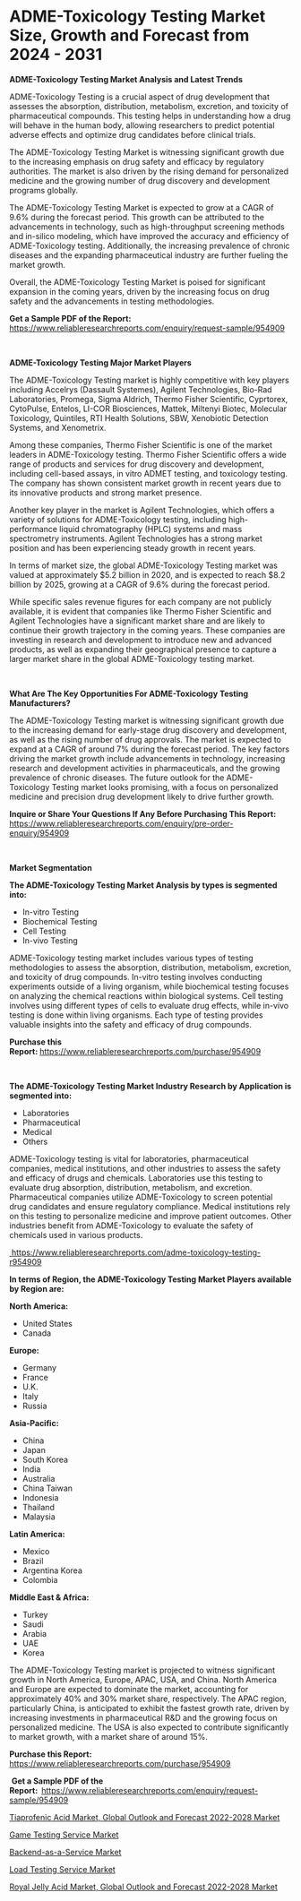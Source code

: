 <p><h1>ADME-Toxicology Testing Market Size, Growth and Forecast from 2024 - 2031</h1></p><p><strong>ADME-Toxicology Testing Market Analysis and Latest Trends</strong></p>
<p><p>ADME-Toxicology Testing is a crucial aspect of drug development that assesses the absorption, distribution, metabolism, excretion, and toxicity of pharmaceutical compounds. This testing helps in understanding how a drug will behave in the human body, allowing researchers to predict potential adverse effects and optimize drug candidates before clinical trials.</p><p>The ADME-Toxicology Testing Market is witnessing significant growth due to the increasing emphasis on drug safety and efficacy by regulatory authorities. The market is also driven by the rising demand for personalized medicine and the growing number of drug discovery and development programs globally.</p><p>The ADME-Toxicology Testing Market is expected to grow at a CAGR of 9.6% during the forecast period. This growth can be attributed to the advancements in technology, such as high-throughput screening methods and in-silico modeling, which have improved the accuracy and efficiency of ADME-Toxicology testing. Additionally, the increasing prevalence of chronic diseases and the expanding pharmaceutical industry are further fueling the market growth.</p><p>Overall, the ADME-Toxicology Testing Market is poised for significant expansion in the coming years, driven by the increasing focus on drug safety and the advancements in testing methodologies.</p></p>
<p><strong>Get a Sample PDF of the Report:&nbsp;</strong> <a href="https://www.reliableresearchreports.com/enquiry/request-sample/954909">https://www.reliableresearchreports.com/enquiry/request-sample/954909</a></p>
<p>&nbsp;</p>
<p><strong>ADME-Toxicology Testing Major Market Players</strong></p>
<p><p>The ADME-Toxicology Testing market is highly competitive with key players including Accelrys (Dassault Systemes), Agilent Technologies, Bio-Rad Laboratories, Promega, Sigma Aldrich, Thermo Fisher Scientific, Cyprtorex, CytoPulse, Entelos, LI-COR Biosciences, Mattek, Miltenyi Biotec, Molecular Toxicology, Quintiles, RTI Health Solutions, SBW, Xenobiotic Detection Systems, and Xenometrix.</p><p>Among these companies, Thermo Fisher Scientific is one of the market leaders in ADME-Toxicology testing. Thermo Fisher Scientific offers a wide range of products and services for drug discovery and development, including cell-based assays, in vitro ADMET testing, and toxicology testing. The company has shown consistent market growth in recent years due to its innovative products and strong market presence.</p><p>Another key player in the market is Agilent Technologies, which offers a variety of solutions for ADME-Toxicology testing, including high-performance liquid chromatography (HPLC) systems and mass spectrometry instruments. Agilent Technologies has a strong market position and has been experiencing steady growth in recent years.</p><p>In terms of market size, the global ADME-Toxicology Testing market was valued at approximately $5.2 billion in 2020, and is expected to reach $8.2 billion by 2025, growing at a CAGR of 9.6% during the forecast period.</p><p>While specific sales revenue figures for each company are not publicly available, it is evident that companies like Thermo Fisher Scientific and Agilent Technologies have a significant market share and are likely to continue their growth trajectory in the coming years. These companies are investing in research and development to introduce new and advanced products, as well as expanding their geographical presence to capture a larger market share in the global ADME-Toxicology testing market.</p></p>
<p>&nbsp;</p>
<p><strong>What Are The Key Opportunities For ADME-Toxicology Testing Manufacturers?</strong></p>
<p><p>The ADME-Toxicology Testing market is witnessing significant growth due to the increasing demand for early-stage drug discovery and development, as well as the rising number of drug approvals. The market is expected to expand at a CAGR of around 7% during the forecast period. The key factors driving the market growth include advancements in technology, increasing research and development activities in pharmaceuticals, and the growing prevalence of chronic diseases. The future outlook for the ADME-Toxicology Testing market looks promising, with a focus on personalized medicine and precision drug development likely to drive further growth.</p></p>
<p><strong>Inquire or Share Your Questions If Any Before Purchasing This Report:</strong> <a href="https://www.reliableresearchreports.com/enquiry/pre-order-enquiry/954909">https://www.reliableresearchreports.com/enquiry/pre-order-enquiry/954909</a></p>
<p>&nbsp;</p>
<p><strong>Market Segmentation</strong></p>
<p><strong>The ADME-Toxicology Testing Market Analysis by types is segmented into:</strong></p>
<p><ul><li>In-vitro Testing</li><li>Biochemical Testing</li><li>Cell Testing</li><li>In-vivo Testing</li></ul></p>
<p><p>ADME-Toxicology testing market includes various types of testing methodologies to assess the absorption, distribution, metabolism, excretion, and toxicity of drug compounds. In-vitro testing involves conducting experiments outside of a living organism, while biochemical testing focuses on analyzing the chemical reactions within biological systems. Cell testing involves using different types of cells to evaluate drug effects, while in-vivo testing is done within living organisms. Each type of testing provides valuable insights into the safety and efficacy of drug compounds.</p></p>
<p><strong>Purchase this Report:&nbsp;</strong><a href="https://www.reliableresearchreports.com/purchase/954909">https://www.reliableresearchreports.com/purchase/954909</a></p>
<p>&nbsp;</p>
<p><strong>The ADME-Toxicology Testing Market Industry Research by Application is segmented into:</strong></p>
<p><ul><li>Laboratories</li><li>Pharmaceutical</li><li>Medical</li><li>Others</li></ul></p>
<p><p>ADME-Toxicology testing is vital for laboratories, pharmaceutical companies, medical institutions, and other industries to assess the safety and efficacy of drugs and chemicals. Laboratories use this testing to evaluate drug absorption, distribution, metabolism, and excretion. Pharmaceutical companies utilize ADME-Toxicology to screen potential drug candidates and ensure regulatory compliance. Medical institutions rely on this testing to personalize medicine and improve patient outcomes. Other industries benefit from ADME-Toxicology to evaluate the safety of chemicals used in various products.</p></p>
<p><a href="https://www.reliableresearchreports.com/adme-toxicology-testing-r954909">&nbsp;https://www.reliableresearchreports.com/adme-toxicology-testing-r954909</a></p>
<p><strong>In terms of Region, the ADME-Toxicology Testing Market Players available by Region are:</strong></p>
<p>
    <p> <strong> North America: </strong>
        <ul>
            <li>United States</li>
            <li>Canada</li>
        </ul>
        </p> 
    <p> <strong> Europe: </strong>
        <ul>
            <li>Germany</li>
            <li>France</li>
            <li>U.K.</li>
            <li>Italy</li>
            <li>Russia</li>
        </ul>
        </p> 
    <p> <strong> Asia-Pacific: </strong>
        <ul>
            <li>China</li>
            <li>Japan</li>
            <li>South Korea</li>
            <li>India</li>
            <li>Australia</li>
            <li>China Taiwan</li>
            <li>Indonesia</li>
            <li>Thailand</li>
            <li>Malaysia</li>
        </ul>
        </p> 
    <p> <strong> Latin America: </strong>
        <ul>
            <li>Mexico</li>
            <li>Brazil</li>
            <li>Argentina Korea</li>
            <li>Colombia</li>
        </ul>
        </p> 
    <p> <strong> Middle East & Africa: </strong>
        <ul>
            <li>Turkey</li>
            <li>Saudi</li>
            <li>Arabia</li>
            <li>UAE</li>
            <li>Korea</li>
        </ul>
    </p>
    </p>
<p><p>The ADME-Toxicology Testing market is projected to witness significant growth in North America, Europe, APAC, USA, and China. North America and Europe are expected to dominate the market, accounting for approximately 40% and 30% market share, respectively. The APAC region, particularly China, is anticipated to exhibit the fastest growth rate, driven by increasing investments in pharmaceutical R&D and the growing focus on personalized medicine. The USA is also expected to contribute significantly to market growth, with a market share of around 15%.</p></p>
<p><strong>Purchase this Report: </strong><a href="https://www.reliableresearchreports.com/purchase/954909">https://www.reliableresearchreports.com/purchase/954909</a></p>
<p>&nbsp;<strong>Get a Sample PDF of the Report:&nbsp;&nbsp;</strong><a href="https://www.reliableresearchreports.com/enquiry/request-sample/954909">https://www.reliableresearchreports.com/enquiry/request-sample/954909</a></p>
<p><strong></strong></p>
<p><p><a href="https://issuu.com/reportprime-2/docs/tiaprofenic-acid-market-global-outl_ff88155c10239f">Tiaprofenic Acid Market, Global Outlook and Forecast 2022-2028 Market</a></p><p><a href="https://medium.com/@carolineparks3691/game-testing-service-market-outlook-complete-industry-analysis-2024-to-2031-6fc2d144139a">Game Testing Service Market</a></p><p><a href="https://github.com/YashRP12/Market-Research-Report-List-6/blob/main/backend-as-a-service-market.md">Backend-as-a-Service Market</a></p><p><a href="https://medium.com/@carolineparks3691/load-testing-service-market-research-report-market-forecast-and-growth-prospects-with-a-steady-86376d27a968">Load Testing Service Market</a></p><p><a href="https://issuu.com/reportprime-2/docs/royal-jelly-acid-market-global-outl_b8a7f55083ac00">Royal Jelly Acid Market, Global Outlook and Forecast 2022-2028 Market</a></p></p>